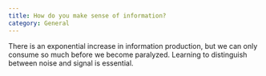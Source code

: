 ```yaml
---
title: How do you make sense of information?
category: General
---
```


There is an exponential increase in information production, but we can only consume so much before we become paralyzed. Learning to distinguish between noise and signal is essential.

<!-- more -->


